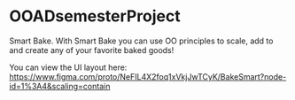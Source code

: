 # OOADsemesterProject
Smart Bake. With Smart Bake you can use OO principles to scale, add to and create any of your favorite baked goods!


You can view the UI layout here:
https://www.figma.com/proto/NeFIL4X2foq1xVkjJwTCyK/BakeSmart?node-id=1%3A4&scaling=contain
